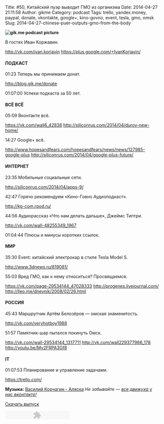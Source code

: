 Title: #50, Китайский пуэр выводит ГМО из организма
Date: 2014-04-27 21:11:58
Author: gikme
Category: podcast
Tags: trello, yandex.money, paypal, donate, vkontakte, google+, kino-govno, event, tesla, gmo, omsk
Slug: 2014-04-27-chinese-puer-outputs-gmo-from-the-body

**![gik.me podcast picture](http://3.bp.blogspot.com/-U8Y6zLC2O4A/U10P-3utqRI/AAAAAAAANFs/yx3RSUgSGNc/s1600/gikme-pic-s02e50.jpg)**


В гостях Иван Коржавин.

<http://vk.com/ivan.korjavin>
<https://plus.google.com/+IvanKorjavin/>


#### ПОДКАСТ


01:23 Теперь мы принимаем донат.

<http://blog.gik.me/donate>

01:07:00 Успехи подкаста за 50 лет.


#### ВСЁ ВСЁ


05:09 Вконтакте всё.

<https://vk.com/wall6_42838>
<http://siliconrus.com/2014/04/durov-new-home/>

14:27 Google+ всё.

<http://www.hopesandfears.com/hopesandfears/news/news/127985-google-plus>
<http://siliconrus.com/2014/04/google-plus-future/>


#### ИНТЕРНЕТ


23:35 Мобильные социальные сети.

<http://siliconrus.com/2014/04/apps-9/>

42:47 Горячо рекомендуем «Кино-Говно Аудиоподкаст».

<http://kg-com.rpod.ru/>

44:56 Аудиорассказ «Что нам делать дальше», Джеймс Типтри.

<http://vk.com/wall-48255349_1967>

01:04:44 Плюсы и минусы коротких ссылок.


#### МИР


35:30 Event: китайский электрокар в стиле Tesla Model S.

<http://www.3dnews.ru/819081/>

55:03 Вред ГМО, как к нему относиться? Просвящаемся.

<https://vk.com/page-29534144_47028333>
<http://progenes.livejournal.com/>
<http://lleo.me/dnevnik/2008/02/26.html>


#### РОССИЯ


45:43 Маршрутчик Артём Белозёров — омская знаменитость.

<http://vk.com/veryhotboy1988>

51:57 Памятник-шар пытался покинуть Омск.

<http://vk.com/wall-29534144_1317711>
<http://vk.com/wall229377966_178>
<http://youtu.be/My2FRPA3Gf8>


#### IT


01:07:53 Планирование и управление задачами.

<https://trello.com/>


**Музыка:** [Василий Корчагин - Аляска](http://vk.com/bacc3)
*Не забывайте — [вся движуха у нас вконтакте!](http://vk.com/gikme)*

[Скачать
выпуск](http://static.qnub.ru/gik.me/mp3/s02/00050-chinese-puer-outputs-gmo-from-the-body.mp3)

<embed type="application/x-shockwave-flash" src="http://assets.tumblr.com/swf/audio_player.swf?audio_file=http%3A%2F%2Fstatic.qnub.ru%2Fgik.me%2Fmp3%2Fs02%2F00050-chinese-puer-outputs-gmo-from-the-body.mp3&amp;color=FFFFFF" height="27" width="207" quality="best" wmode="opaque">
</embed>

